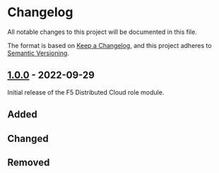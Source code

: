 # Changelog

<!-- markdownlint-disable MD024 -->

All notable changes to this project will be documented in this file.

The format is based on [Keep a Changelog](https://keepachangelog.com/en/1.0.0/),
and this project adheres to [Semantic Versioning](https://semver.org/spec/v2.0.0.html).

## [1.0.0] - 2022-09-29

Initial release of the F5 Distributed Cloud role module.

## Added

## Changed

## Removed

<!-- TODO: @memes - update
[1.0.1]: https://github.com/memes/terraform-google-f5-distributed-cloud-service-account/compare/v1.0.0...v1.0.1
-->
[1.0.0]: https://github.com/memes/terraform-google-f5-distributed-cloud-service-account/releases/tag/v1.0.0
